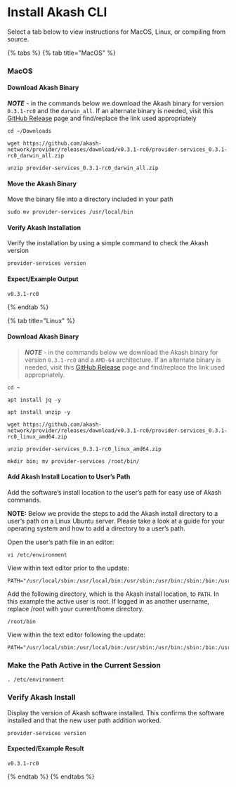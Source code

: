 # Install Akash CLI

Select a tab below to view instructions for MacOS, Linux, or compiling from source.

{% tabs %}
{% tab title="MacOS" %}
### MacOS

#### Download Akash Binary

_**NOTE**_ - in the commands below we download the Akash binary for version `0.3.1-rc0` and the `darwin_all`.  If an alternate binary is needed, visit this [GitHub Release](https://github.com/akash-network/provider/releases/tag/v0.3.1-rc0) page and find/replace the link used appropriately

```
cd ~/Downloads

wget https://github.com/akash-network/provider/releases/download/v0.3.1-rc0/provider-services_0.3.1-rc0_darwin_all.zip

unzip provider-services_0.3.1-rc0_darwin_all.zip
```

#### Move the Akash Binary

Move the binary file into a directory included in your path

```
sudo mv provider-services /usr/local/bin
```

#### Verify Akash Installation

Verify the installation by using a simple command to check the Akash version

```
provider-services version
```

#### Expect/Example Output

```
v0.3.1-rc0
```
{% endtab %}

{% tab title="Linux" %}
#### Download Akash Binary

> _**NOTE**_ - in the commands below we download the Akash binary for version `0.3.1-rc0` and a `AMD-64` architecture.  If an alternate binary is needed, visit this [GitHub Release](https://github.com/akash-network/provider/releases/tag/v0.3.1-rc0) page and find/replace the link used appropriately.

```
cd ~

apt install jq -y

apt install unzip -y

wget https://github.com/akash-network/provider/releases/download/v0.3.1-rc0/provider-services_0.3.1-rc0_linux_amd64.zip

unzip provider-services_0.3.1-rc0_linux_amd64.zip

mkdir bin; mv provider-services /root/bin/
```

#### Add Akash Install Location to User’s Path

Add the software’s install location to the user’s path for easy use of Akash commands.

**NOTE:** Below we provide the steps to add the Akash install directory to a user’s path on a Linux Ubuntu server. Please take a look at a guide for your operating system and how to add a directory to a user’s path.

Open the user’s path file in an editor:

```
vi /etc/environment
```

View within text editor prior to the update:

```
PATH="/usr/local/sbin:/usr/local/bin:/usr/sbin:/usr/bin:/sbin:/bin:/usr/games:/usr/local/games:/snap/bin"
```

Add the following directory, which is the Akash install location, to `PATH`. In this example the active user is root. If logged in as another username, replace /root with your current/home directory.

```
/root/bin
```

View within the text editor following the update:

```
PATH="/usr/local/sbin:/usr/local/bin:/usr/sbin:/usr/bin:/sbin:/bin:/usr/games:/usr/local/games:/snap/bin:/root/bin"
```

### Make the Path Active in the Current Session

```
. /etc/environment
```

### Verify Akash Install

Display the version of Akash software installed. This confirms the software installed and that the new user path addition worked.

```
provider-services version
```

#### Expected/Example Result

```
v0.3.1-rc0
```
{% endtab %}
{% endtabs %}
